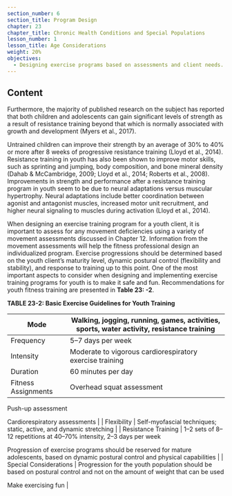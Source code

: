 ```yaml
---
section_number: 6
section_title: Program Design
chapter: 23
chapter_title: Chronic Health Conditions and Special Populations
lesson_number: 1
lesson_title: Age Considerations
weight: 20%
objectives:
  - Designing exercise programs based on assessments and client needs.
---
```


## Content
Furthermore, the majority of published research on the subject has reported that both children and adolescents can gain significant levels of strength as a result of resistance training beyond that which is normally associated with growth and development (Myers et al., 2017).

Untrained children can improve their strength by an average of 30% to 40% or more after 8 weeks of progressive resistance training (Lloyd et al., 2014). Resistance training in youth has also been shown to improve motor skills, such as sprinting and jumping, body composition, and bone mineral density (Dahab & McCambridge, 2009; Lloyd et al., 2014; Roberts et al., 2008). Improvements in strength and performance after a resistance training program in youth seem to be due to neural adaptations versus muscular hypertrophy. Neural adaptations include better coordination between agonist and antagonist muscles, increased motor unit recruitment, and higher neural signaling to muscles during activation (Lloyd et al., 2014).

When designing an exercise training program for a youth client, it is important to assess for any movement deficiencies using a variety of movement assessments discussed in Chapter 12. Information from the movement assessments will help the fitness professional design an individualized program. Exercise progressions should be determined based on the youth client’s maturity level, dynamic postural control (flexibility and stability), and response to training up to this point. One of the most important aspects to consider when designing and implementing exercise training programs for youth is to make it safe and fun. Recommendations for youth fitness training are presented in **Table 23: -2**.

**TABLE 23-2: Basic Exercise Guidelines for Youth Training**

| Mode | Walking, jogging, running, games, activities, sports, water activity, resistance training |
|---|---|
| Frequency | 5–7 days per week |
| Intensity | Moderate to vigorous cardiorespiratory exercise training |
| Duration | 60 minutes per day |
| Fitness Assignments | Overhead squat assessment

Push-up assessment

Cardiorespiratory assessments |
| Flexibility | Self-myofascial techniques; static, active, and dynamic stretching |
| Resistance Training | 1–2 sets of 8–12 repetitions at 40–70% intensity, 2–3 days per week

Progression of exercise programs should be reserved for mature adolescents, based on dynamic postural control and physical capabilities |
| Special Considerations | Progression for the youth population should be based on postural control and not on the amount of weight that can be used

Make exercising fun |